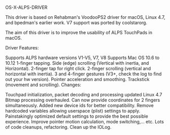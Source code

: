 OS-X-ALPS-DRIVER

This driver is based on Rehabman's VoodooPS2 driver for macOS, Linux 4.7, and bpedman's earlier work. V7 support was ported by coolstarorg.

The aim of this driver is to improve the usability of ALPS TouchPads in macOS.

Driver Features:

Supports ALPS hardware versions V1-V5, V7, V8
Supports Mac OS 10.6 to 10.12
1-finger tapping.
Side (edge) scrolling (Vertical with inertia, and Horizontal).
2-finger tap for right click.
2-finger scrolling (vertical and horizontal with inertia).
3 and 4-finger gestures (V3+, check the log to find out your hw version).
Pointer acceleration and smoothing.
Trackstick (movement and scrolling).
Changes:

Touchpad initialization, packet decoding and processing updated Linux 4.7
Bitmap processing overhauled. Can now provide coordinates for 2 fingers simultaneously.
Added new device ids for better compatibility.
Remove hardcoded variables allowing userspace (plist) settings to apply.
Painstakingly optimized default settings to provide the best possible experience.
Improve pointer motion calculation, mode switching,… etc.
Lots of code cleanups, refactoring.
Clean up the IOLog.
